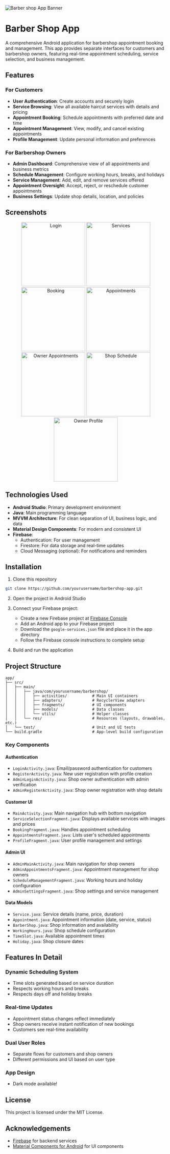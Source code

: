![Barber shop App Banner](https://i.imgur.com/wmCYywa.png)

# Barber Shop App

A comprehensive Android application for barbershop appointment booking and management. This app provides separate interfaces for customers and barbershop owners, featuring real-time appointment scheduling, service selection, and business management.

## Features

### For Customers
- **User Authentication**: Create accounts and securely login
- **Service Browsing**: View all available haircut services with details and pricing
- **Appointment Booking**: Schedule appointments with preferred date and time
- **Appointment Management**: View, modify, and cancel existing appointments
- **Profile Management**: Update personal information and preferences

### For Barbershop Owners
- **Admin Dashboard**: Comprehensive view of all appointments and business metrics
- **Schedule Management**: Configure working hours, breaks, and holidays
- **Service Management**: Add, edit, and remove services offered
- **Appointment Oversight**: Accept, reject, or reschedule customer appointments
- **Business Settings**: Update shop details, location, and policies

## Screenshots

<div align="center">
  <img src="https://i.imgur.com/DCcjBkI.png" alt="Login" width="200"/>
  <img src="https://i.imgur.com/rtZYWii.png" alt="Services" width="200"/>
  <img src="https://i.imgur.com/wiPb4xe.png" alt="Booking" width="200"/>
  <img src="https://i.imgur.com/5Qa3lZo.png" alt="Appointments" width="200"/>
  <img src="https://i.imgur.com/1JaquI0.png" alt="Owner Appointments" width="200"/>
  <img src="https://i.imgur.com/CrqfnLm.png" alt="Shop Schedule" width="200"/>
  <img src="https://i.imgur.com/TjLLv3y.png" alt="Owner Profile" width="200"/>
</div>

## Technologies Used

- **Android Studio**: Primary development environment
- **Java**: Main programming language
- **MVVM Architecture**: For clean separation of UI, business logic, and data
- **Material Design Components**: For modern and consistent UI
- **Firebase**:
  - Authentication: For user management
  - Firestore: For data storage and real-time updates
  - Cloud Messaging (optional): For notifications and reminders

## Installation

1. Clone this repository
```bash
git clone https://github.com/yourusername/barbershop-app.git
```

2. Open the project in Android Studio

3. Connect your Firebase project:
   - Create a new Firebase project at [Firebase Console](https://console.firebase.google.com/)
   - Add an Android app to your Firebase project
   - Download the `google-services.json` file and place it in the app directory
   - Follow the Firebase console instructions to complete setup

4. Build and run the application

## Project Structure

```
app/
├── src/
│   ├── main/
│   │   ├── java/com/yourusername/barbershop/
│   │   │   ├── activities/           # Main UI containers
│   │   │   ├── adapters/             # RecyclerView adapters
│   │   │   ├── fragments/            # UI components
│   │   │   ├── models/               # Data classes
│   │   │   └── utils/                # Helper classes
│   │   └── res/                      # Resources (layouts, drawables, etc.)
│   └── test/                         # Unit and UI tests
└── build.gradle                      # App-level build configuration
```

### Key Components

#### Authentication
- `LoginActivity.java`: Email/password authentication for customers
- `RegisterActivity.java`: New user registration with profile creation
- `AdminLoginActivity.java`: Shop owner authentication with admin verification
- `AdminRegisterActivity.java`: Shop owner registration with shop details

#### Customer UI
- `MainActivity.java`: Main navigation hub with bottom navigation
- `ServiceSelectionFragment.java`: Displays available services with images and prices
- `BookingFragment.java`: Handles appointment scheduling
- `AppointmentsFragment.java`: Lists user's scheduled appointments
- `ProfileFragment.java`: User profile management and settings

#### Admin UI
- `AdminMainActivity.java`: Main navigation for shop owners
- `AdminAppointmentsFragment.java`: Appointment management for shop owners
- `ScheduleManagementFragment.java`: Working hours and holiday configuration
- `AdminSettingsFragment.java`: Shop settings and service management

#### Data Models
- `Service.java`: Service details (name, price, duration)
- `Appointment.java`: Appointment information (date, service, status)
- `BarberShop.java`: Shop information and availability
- `WorkingHours.java`: Shop schedule configuration
- `TimeSlot.java`: Available appointment times
- `Holiday.java`: Shop closure dates

## Features In Detail

### Dynamic Scheduling System
- Time slots generated based on service duration
- Respects working hours and breaks
- Respects days off and holiday breaks

### Real-time Updates
- Appointment status changes reflect immediately
- Shop owners receive instant notification of new bookings
- Customers see real-time availability

### Dual User Roles
- Separate flows for customers and shop owners
- Different permissions and UI based on user type

### App Design
- Dark mode available!

## License

This project is licensed under the MIT License.

## Acknowledgements

- [Firebase](https://firebase.google.com/) for backend services
- [Material Components for Android](https://material.io/develop/android) for UI components

